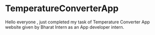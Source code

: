 # TemperatureConverterApp
Hello everyone , just completed my task of Temperature Converter App website given by Bharat Intern as an App developer intern.
